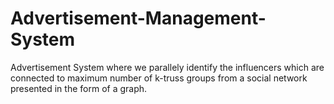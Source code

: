 # Advertisement-Management-System
Advertisement System where we parallely identify the influencers which are connected to maximum number of k-truss groups from a social network presented in the form of a graph.
